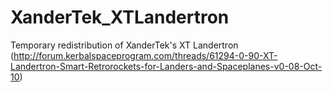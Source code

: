 # XanderTek_XTLandertron
Temporary redistribution of XanderTek's XT Landertron (http://forum.kerbalspaceprogram.com/threads/61294-0-90-XT-Landertron-Smart-Retrorockets-for-Landers-and-Spaceplanes-v0-08-Oct-10)
